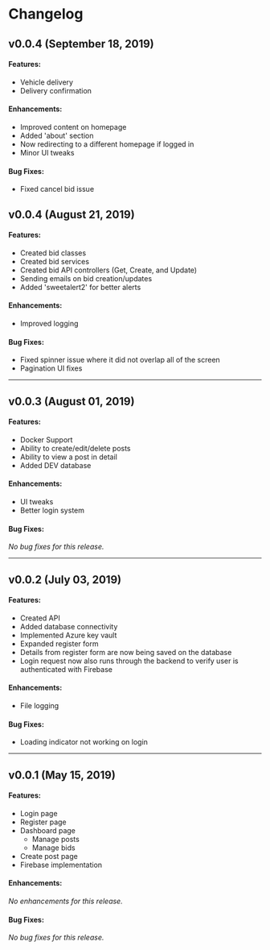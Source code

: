 # Changelog

## v0.0.4 (September 18, 2019)
#### Features:
- Vehicle delivery
- Delivery confirmation
#### Enhancements:
 - Improved content on homepage
 - Added 'about' section
 - Now redirecting to a different homepage if logged in
 - Minor UI tweaks
#### Bug Fixes:
 - Fixed cancel bid issue

## v0.0.4 (August 21, 2019)
#### Features:
- Created bid classes
- Created bid services
- Created bid API controllers (Get, Create, and Update)
- Sending emails on bid creation/updates
- Added 'sweetalert2' for better alerts
#### Enhancements:
 - Improved logging
#### Bug Fixes:
 - Fixed spinner issue where it did not overlap all of the screen
 - Pagination UI fixes

---
## v0.0.3 (August 01, 2019)
#### Features:
 - Docker Support
 - Ability to create/edit/delete posts
 - Ability to view a post in detail 
 - Added DEV database
#### Enhancements:
 - UI tweaks
 - Better login system
#### Bug Fixes:
*No bug fixes for this release.*

---
## v0.0.2 (July 03, 2019)
#### Features:
 - Created API
 - Added database connectivity
 - Implemented Azure key vault
 - Expanded register form
 - Details from register form are now being saved on the database
 - Login request now also runs through the backend to verify user is authenticated with Firebase
#### Enhancements:
 - File logging

#### Bug Fixes:
 - Loading indicator not working on login

---

## v0.0.1 (May 15, 2019)
#### Features:
 - Login page
 - Register page
 - Dashboard page
    - Manage posts
    - Manage bids
 - Create post page
 - Firebase implementation 
#### Enhancements:
*No enhancements for this release.*

#### Bug Fixes:
*No bug fixes for this release.*